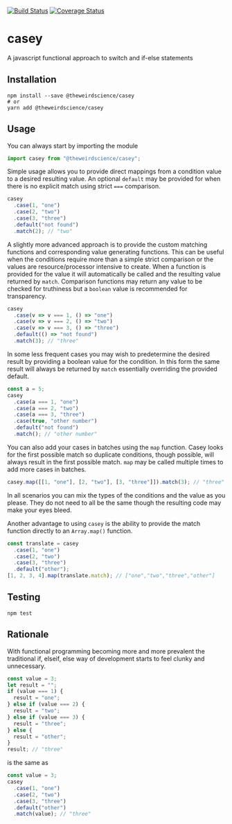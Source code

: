 [![Build Status](https://travis-ci.org/theweirdscience/casey.svg?branch=master)](https://travis-ci.org/theweirdscience/casey)
[![Coverage Status](https://coveralls.io/repos/github/theweirdscience/casey/badge.svg?branch=master)](https://coveralls.io/github/theweirdscience/casey?branch=master)

# casey

A javascript functional approach to switch and if-else statements


## Installation

```
npm install --save @theweirdscience/casey
# or
yarn add @theweirdscience/casey
```

## Usage

You can always start by importing the module

```js
import casey from "@theweirdscience/casey";
```

Simple usage allows you to provide direct mappings from a condition value to a desired resulting value. An optional `default` may be provided for when there is no explicit match using strict `===` comparison.

```js
casey
  .case(1, "one")
  .case(2, "two")
  .case(3, "three")
  .default("not found")
  .match(2); // "two"
```

A slightly more advanced approach is to provide the custom matching functions and corresponding value generating functions. This can be useful when the conditions require more than a simple strict comparison or the values are resource/processor intensive to create. When a function is provided for the value it will automatically be called and the resulting value returned by `match`. Comparison functions may return any value to be checked for truthiness but a `boolean` value is recommended for transparency.

```js
casey
  .case(v => v === 1, () => "one")
  .case(v => v === 2, () => "two")
  .case(v => v === 3, () => "three")
  .default(() => "not found")
  .match(3); // "three"
```

In some less frequent cases you may wish to predetermine the desired result by providing a boolean value for the condition. In this form the same result will always be returned by `match` essentially overriding the provided default.

```js
const a = 5;
casey
  .case(a === 1, "one")
  .case(a === 2, "two")
  .case(a === 3, "three")
  .case(true, "other number")
  .default("not found")
  .match(); // "other number"
```

You can also add your cases in batches using the `map` function. Casey looks for the first possible match so duplicate conditions, though possible, will always result in the first possible match. `map` may be called multiple times to add more cases in batches.

```js
casey.map([[1, "one"], [2, "two"], [3, "three"]]).match(3); // "three"
```

In all scenarios you can mix the types of the conditions and the value as you please. They do not need to all be the same though the resulting code may make your eyes bleed.

Another advantage to using `casey` is the ability to provide the match function directly to an `Array.map()` function.

```js
const translate = casey
  .case(1, "one")
  .case(2, "two")
  .case(3, "three")
  .default("other");
[1, 2, 3, 4].map(translate.match); // ["one","two","three","other"]
```

## Testing

```
npm test
```

## Rationale

With functional programming becoming more and more prevalent the traditional if, elseif, else way of development starts to feel clunky and unnecessary.

```js
const value = 3;
let result = "";
if (value === 1) {
  result = "one";
} else if (value === 2) {
  result = "two";
} else if (value === 3) {
  result = "three";
} else {
  result = "other";
}
result; // "three"
```

is the same as

```js
const value = 3;
casey
  .case(1, "one")
  .case(2, "two")
  .case(3, "three")
  .default("other")
  .match(value); // "three"
```
